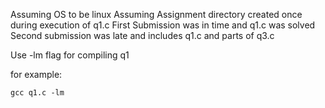 Assuming OS to be linux
Assuming Assignment directory created once during execution of q1.c
First Submission was in time and q1.c was solved
Second submission was late and includes q1.c and parts of q3.c


Use -lm flag for compiling q1

for example:

```
gcc q1.c -lm
```
